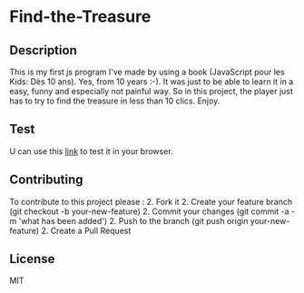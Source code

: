 # Find-the-Treasure

## Description
This is my first js program I've made by using a book (JavaScript pour les Kids: Dès 10 ans). Yes, from 10 years :-). It was just to be able to learn it in a easy, funny and especially not painful way. So in this project, the player just has to try to find the treasure in less than 10 clics. Enjoy.

## Test
U can use this [link](https://codepen.io/junior-lukusa/pen/PvYOrW) to test it in your browser.

## Contributing
To contribute to this project please  :
2. Fork it
2. Create your feature branch (git checkout -b your-new-feature)
2. Commit your changes (git commit -a -m 'what has been added')
2. Push to the branch (git push origin your-new-feature)
2. Create a Pull Request

## License
MIT

